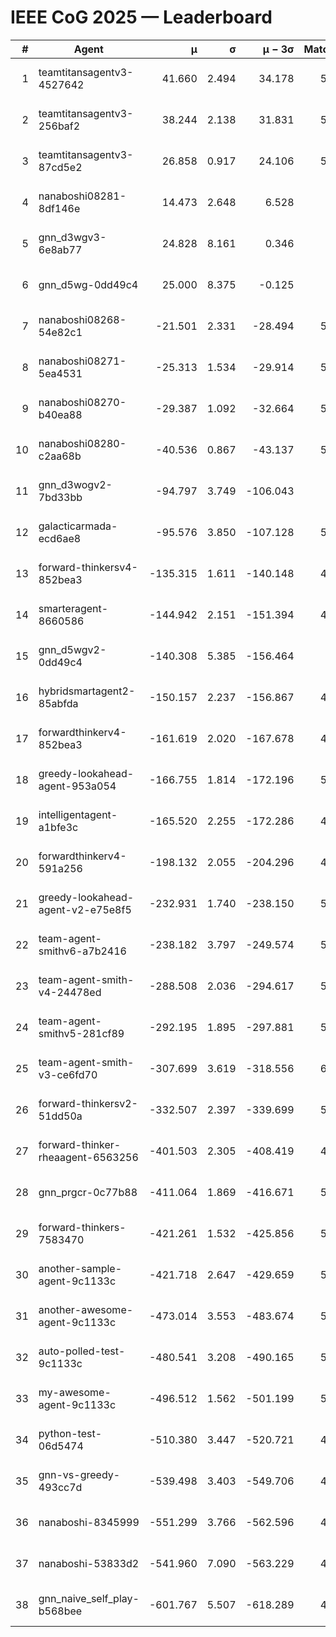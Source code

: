 # IEEE CoG 2025 — Leaderboard

| # | Agent | μ | σ | μ − 3σ | Matches | Updated |
|---:|---|---:|---:|---:|---:|---|
| 1 | teamtitansagentv3-4527642 | 41.660 | 2.494 | 34.178 | 5576 | 2025-08-30 01:16 |
| 2 | teamtitansagentv3-256baf2 | 38.244 | 2.138 | 31.831 | 5656 | 2025-08-30 01:16 |
| 3 | teamtitansagentv3-87cd5e2 | 26.858 | 0.917 | 24.106 | 5000 | 2025-08-30 01:16 |
| 4 | nanaboshi08281-8df146e | 14.473 | 2.648 | 6.528 | 206 | 2025-08-30 01:16 |
| 5 | gnn_d3wgv3-6e8ab77 | 24.828 | 8.161 | 0.346 | 118 | 2025-08-30 01:16 |
| 6 | gnn_d5wg-0dd49c4 | 25.000 | 8.375 | -0.125 | 100 | 2025-08-30 01:16 |
| 7 | nanaboshi08268-54e82c1 | -21.501 | 2.331 | -28.494 | 5220 | 2025-08-30 01:16 |
| 8 | nanaboshi08271-5ea4531 | -25.313 | 1.534 | -29.914 | 5698 | 2025-08-30 01:16 |
| 9 | nanaboshi08270-b40ea88 | -29.387 | 1.092 | -32.664 | 5480 | 2025-08-30 01:16 |
| 10 | nanaboshi08280-c2aa68b | -40.536 | 0.867 | -43.137 | 5198 | 2025-08-30 01:16 |
| 11 | gnn_d3wogv2-7bd33bb | -94.797 | 3.749 | -106.043 | 224 | 2025-08-30 01:16 |
| 12 | galacticarmada-ecd6ae8 | -95.576 | 3.850 | -107.128 | 5240 | 2025-08-30 01:16 |
| 13 | forward-thinkersv4-852bea3 | -135.315 | 1.611 | -140.148 | 4355 | 2025-08-30 01:16 |
| 14 | smarteragent-8660586 | -144.942 | 2.151 | -151.394 | 4191 | 2025-08-30 01:16 |
| 15 | gnn_d5wgv2-0dd49c4 | -140.308 | 5.385 | -156.464 | 180 | 2025-08-30 01:16 |
| 16 | hybridsmartagent2-85abfda | -150.157 | 2.237 | -156.867 | 4666 | 2025-08-30 01:16 |
| 17 | forwardthinkerv4-852bea3 | -161.619 | 2.020 | -167.678 | 4378 | 2025-08-30 01:16 |
| 18 | greedy-lookahead-agent-953a054 | -166.755 | 1.814 | -172.196 | 5070 | 2025-08-30 01:16 |
| 19 | intelligentagent-a1bfe3c | -165.520 | 2.255 | -172.286 | 4767 | 2025-08-30 01:16 |
| 20 | forwardthinkerv4-591a256 | -198.132 | 2.055 | -204.296 | 4737 | 2025-08-30 01:16 |
| 21 | greedy-lookahead-agent-v2-e75e8f5 | -232.931 | 1.740 | -238.150 | 5282 | 2025-08-30 01:16 |
| 22 | team-agent-smithv6-a7b2416 | -238.182 | 3.797 | -249.574 | 5660 | 2025-08-30 01:16 |
| 23 | team-agent-smith-v4-24478ed | -288.508 | 2.036 | -294.617 | 5058 | 2025-08-30 01:16 |
| 24 | team-agent-smithv5-281cf89 | -292.195 | 1.895 | -297.881 | 5520 | 2025-08-30 01:16 |
| 25 | team-agent-smith-v3-ce6fd70 | -307.699 | 3.619 | -318.556 | 6118 | 2025-08-30 01:16 |
| 26 | forward-thinkersv2-51dd50a | -332.507 | 2.397 | -339.699 | 5008 | 2025-08-30 01:16 |
| 27 | forward-thinker-rheaagent-6563256 | -401.503 | 2.305 | -408.419 | 4508 | 2025-08-30 01:16 |
| 28 | gnn_prgcr-0c77b88 | -411.064 | 1.869 | -416.671 | 5010 | 2025-08-30 01:16 |
| 29 | forward-thinkers-7583470 | -421.261 | 1.532 | -425.856 | 5580 | 2025-08-30 01:16 |
| 30 | another-sample-agent-9c1133c | -421.718 | 2.647 | -429.659 | 5600 | 2025-08-30 01:16 |
| 31 | another-awesome-agent-9c1133c | -473.014 | 3.553 | -483.674 | 5080 | 2025-08-30 01:16 |
| 32 | auto-polled-test-9c1133c | -480.541 | 3.208 | -490.165 | 5300 | 2025-08-30 01:16 |
| 33 | my-awesome-agent-9c1133c | -496.512 | 1.562 | -501.199 | 5680 | 2025-08-30 01:16 |
| 34 | python-test-06d5474 | -510.380 | 3.447 | -520.721 | 4560 | 2025-08-30 01:16 |
| 35 | gnn-vs-greedy-493cc7d | -539.498 | 3.403 | -549.706 | 4240 | 2025-08-30 01:16 |
| 36 | nanaboshi-8345999 | -551.299 | 3.766 | -562.596 | 4630 | 2025-08-30 01:16 |
| 37 | nanaboshi-53833d2 | -541.960 | 7.090 | -563.229 | 4060 | 2025-08-30 01:16 |
| 38 | gnn_naive_self_play-b568bee | -601.767 | 5.507 | -618.289 | 4600 | 2025-08-30 01:16 |
